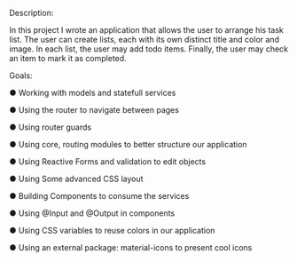 Description:

In this project I wrote an application that allows the user to arrange his task
list. The user can create lists, each with its own distinct title and color and image. In
each list, the user may add todo items. Finally, the user may check an item to mark it
as completed.

Goals:

● Working with models and statefull services

● Using the router to navigate between pages

● Using router guards

● Using core, routing modules to better structure our application

● Using Reactive Forms and validation to edit objects

● Using Some advanced CSS layout

● Building Components to consume the services

● Using @Input and @Output in components

● Using CSS variables to reuse colors in our application

● Using an external package: material-icons to present cool icons

